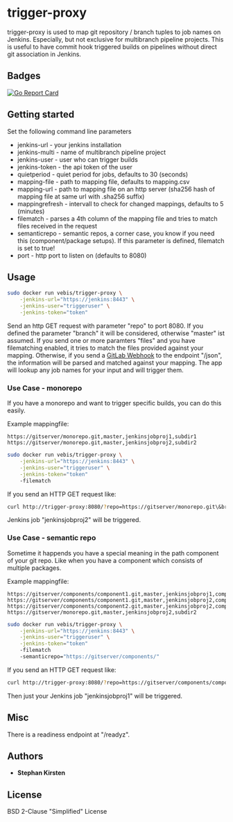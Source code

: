 # trigger-proxy

trigger-proxy is used to map git repository / branch tuples to job names on Jenkins. Especially, but not exclusive for multibranch pipeline projects.
This is useful to have commit hook triggered builds on pipelines without direct git association in Jenkins.

## Badges

[![Go Report Card](https://goreportcard.com/badge/github.com/vebis/trigger-proxy)](https://goreportcard.com/report/github.com/vebis/trigger-proxy)

## Getting started

Set the following command line parameters

* jenkins-url - your jenkins installation
* jenkins-multi - name of multibranch pipeline project
* jenkins-user - user who can trigger builds
* jenkins-token - the api token of the user
* quietperiod - quiet period for jobs, defaults to 30 (seconds)
* mapping-file - path to mapping file, defaults to mapping.csv
* mapping-url - path to mapping file on an http server (sha256 hash of mapping file at same url with .sha256 suffix)
* mappingrefresh - intervall to check for changed mappings, defaults to 5 (minutes)
* filematch - parses a 4th column of the mapping file and tries to match files received in the request
* semanticrepo - semantic repos, a corner case, you know if you need this (component/package setups). If this parameter is defined, filematch is set to true!
* port -  http port to listen on (defaults to 8080)

## Usage

```bash
sudo docker run vebis/trigger-proxy \
    -jenkins-url="https://jenkins:8443" \
    -jenkins-user="triggeruser" \
    -jenkins-token="token"
```

Send an http GET request with parameter "repo" to port 8080. If you defined the parameter "branch" it will be considered, otherwise "master" ist assumed.
If you send one or more paramters "files" and you have filematching enabled, it tries to match the files provided against your mapping.
Otherwise, if you send a [GitLab Webhook](https://docs.gitlab.com/ee/user/project/integrations/webhooks.html) to the endpoint "/json", the information will be parsed and matched against your mapping.
The app will lookup any job names for your input and will trigger them.

### Use Case - monorepo

If you have a monorepo and want to trigger specific builds, you can do this easily.

Example mappingfile:

```csv
https://gitserver/monorepo.git,master,jenkinsjobproj1,subdir1
https://gitserver/monorepo.git,master,jenkinsjobproj2,subdir2
```

```bash
sudo docker run vebis/trigger-proxy \
    -jenkins-url="https://jenkins:8443" \
    -jenkins-user="triggeruser" \
    -jenkins-token="token"
    -filematch
```

If you send an HTTP GET request like:

```bash
curl http://trigger-proxy:8080/?repo=https://gitserver/monorepo.git\&branch=master\&files=subdir2/README.md
```

Jenkins job "jenkinsjobproj2" will be triggered.

### Use Case - semantic repo

Sometime it happends you have a special meaning in the path component of your git repo. Like when you have a component which consists of multiple packages.

Example mappingfile:

```csv
https://gitserver/components/component1.git,master,jenkinsjobproj1,component1/package1
https://gitserver/components/component1.git,master,jenkinsjobproj2,component1/package2
https://gitserver/components/component2.git,master,jenkinsjobproj2,component1/package1
https://gitserver/monorepo.git,master,jenkinsjobproj2,subdir2
```

```bash
sudo docker run vebis/trigger-proxy \
    -jenkins-url="https://jenkins:8443" \
    -jenkins-user="triggeruser" \
    -jenkins-token="token"
    -filematch
    -semanticrepo="https://gitserver/components/"
```

If you send an HTTP GET request like:

```bash
curl http://trigger-proxy:8080/?repo=https://gitserver/components/component1.git\&branch=master\&files=package1/README.md
```

Then just your Jenkins job "jenkinsjobproj1" will be triggered.

## Misc

There is a readiness endpoint at "/readyz".

## Authors

* **Stephan Kirsten**

## License

BSD 2-Clause "Simplified" License
